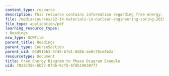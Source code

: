 ```yaml
---
content_type: resource
description: This resource contains information regarding free energy.
file: /media/courses/22-14-materials-in-nuclear-engineering-spring-2015/7823c35ebb5c0fdb9cf56fdb19030777_MIT22_14S15_FreeEnergyDiag.pdf
file_type: application/pdf
learning_resource_types:
- Readings
ocw_type: OCWFile
parent_title: Readings
parent_type: CourseSection
parent_uid: 03d916b3-5f45-bfd1-0d8b-ae0c78ce8b2a
resourcetype: Document
title: Free Energy Diagram to Phase Diagram Example
uid: 7823c35e-bb5c-0fdb-9cf5-6fdb19030777
---
```

